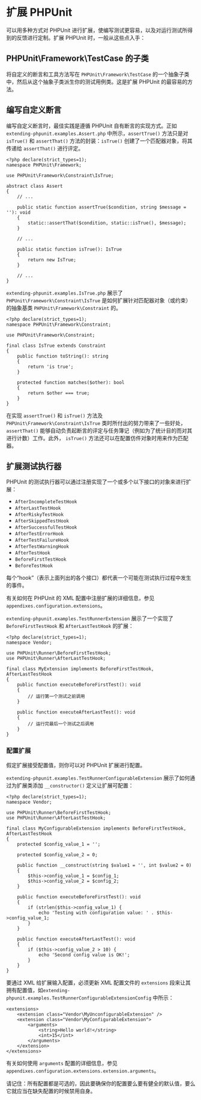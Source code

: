 扩展 PHPUnit
============

可以用多种方式对 PHPUnit
进行扩展，使编写测试更容易，以及对运行测试所得到的反馈进行定制。扩展
PHPUnit 时，一般从这些点入手：

PHPUnit\\Framework\\TestCase 的子类
-----------------------------------

将自定义的断言和工具方法写在 `PHPUnit\Framework\TestCase`
的一个抽象子类中，然后从这个抽象子类派生你的测试用例类。这是扩展 PHPUnit
的最容易的方法。

编写自定义断言
--------------

编写自定义断言时，最佳实践是遵循 PHPUnit
自有断言的实现方式。正如`extending-phpunit.examples.Assert.php`
中所示，`assertTrue()` 方法只是对 `isTrue()` 和 `assertThat()`
方法的封装：`isTrue()` 创建了一个匹配器对象，将其传递给 `assertThat()`
进行评定。

    <?php declare(strict_types=1);
    namespace PHPUnit\Framework;

    use PHPUnit\Framework\Constraint\IsTrue;

    abstract class Assert
    {
        // ...

        public static function assertTrue($condition, string $message = ''): void
        {
            static::assertThat($condition, static::isTrue(), $message);
        }

        // ...

        public static function isTrue(): IsTrue
        {
            return new IsTrue;
        }

        // ...
    }

`extending-phpunit.examples.IsTrue.php` 展示了
`PHPUnit\Framework\Constraint\IsTrue`
是如何扩展针对匹配器对象（或约束）的抽象基类
`PHPUnit\Framework\Constraint` 的。

    <?php declare(strict_types=1);
    namespace PHPUnit\Framework\Constraint;

    use PHPUnit\Framework\Constraint;

    final class IsTrue extends Constraint
    {
        public function toString(): string
        {
            return 'is true';
        }

        protected function matches($other): bool
        {
            return $other === true;
        }
    }

在实现 `assertTrue()` 和 `isTrue()` 方法及
`PHPUnit\Framework\Constraint\IsTrue`
类时所付出的努力带来了一些好处，`assertThat()`
能够自动负责起断言的评定与任务簿记（例如为了统计目的而对其进行计数）工作。此外，
`isTrue()` 方法还可以在配置仿件对象时用来作为匹配器。

扩展测试执行器
--------------

PHPUnit
的测试执行器可以通过注册实现了一个或多个以下接口的对象来进行扩展：

-   `AfterIncompleteTestHook`
-   `AfterLastTestHook`
-   `AfterRiskyTestHook`
-   `AfterSkippedTestHook`
-   `AfterSuccessfulTestHook`
-   `AfterTestErrorHook`
-   `AfterTestFailureHook`
-   `AfterTestWarningHook`
-   `AfterTestHook`
-   `BeforeFirstTestHook`
-   `BeforeTestHook`

每个“hook”（表示上面列出的各个接口）都代表一个可能在测试执行过程中发生的事件。

有关如何在 PHPUnit 的 XML 配置中注册扩展的详细信息，参见
`appendixes.configuration.extensions`。

`extending-phpunit.examples.TestRunnerExtension` 展示了一个实现了
`BeforeFirstTestHook` 和 `AfterLastTestHook` 的扩展：

    <?php declare(strict_types=1);
    namespace Vendor;

    use PHPUnit\Runner\BeforeFirstTestHook;
    use PHPUnit\Runner\AfterLastTestHook;

    final class MyExtension implements BeforeFirstTestHook, AfterLastTestHook
    {
        public function executeBeforeFirstTest(): void
        {
            // 运行第一个测试之前调用
        }

        public function executeAfterLastTest(): void
        {
            // 运行完最后一个测试之后调用
        }
    }

### 配置扩展

假定扩展接受配置值，则你可以对 PHPUnit 扩展进行配置。

`extending-phpunit.examples.TestRunnerConfigurableExtension`
展示了如何通过为扩展类添加 `__constructor()` 定义让扩展可配置：

    <?php declare(strict_types=1);
    namespace Vendor;

    use PHPUnit\Runner\BeforeFirstTestHook;
    use PHPUnit\Runner\AfterLastTestHook;

    final class MyConfigurableExtension implements BeforeFirstTestHook, AfterLastTestHook
    {
        protected $config_value_1 = '';

        protected $config_value_2 = 0;

        public function __construct(string $value1 = '', int $value2 = 0)
        {
            $this->config_value_1 = $config_1;
            $this->config_value_2 = $config_2;
        }

        public function executeBeforeFirstTest(): void
        {
            if (strlen($this->config_value_1) {
                echo 'Testing with configuration value: ' . $this->config_value_1;
            }
        }

        public function executeAfterLastTest(): void
        {
            if ($this->config_value_2 > 10) {
                echo 'Second config value is OK!';
            }
        }
    }

要通过 XML 给扩展输入配置，必须更新 XML 配置文件的 `extensions`
段来让其拥有配置值，如`extending-phpunit.examples.TestRunnerConfigurableExtensionConfig`
中所示：

    <extensions>
        <extension class="Vendor\MyUnconfigurableExtension" />
        <extension class="Vendor\MyConfigurableExtension">
            <arguments>
                <string>Hello world!</string>
                <int>15</int>
            </arguments>
        </extension>
    </extensions>

有关如何使用 `arguments` 配置的详细信息，参见
`appendixes.configuration.extensions.extension.arguments`。

请记住：所有配置都是可选的，因此要确保你的配置要么要有健全的默认值，要么它就应当在缺失配置的时候禁用自身。
